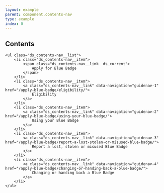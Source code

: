 ```yaml
---
layout: example
parent: component.contents-nav
type: example
index: 0
---
```


<nav role="navigation" class="ds_contents-nav" aria-label="Sections">
    <h2 class="ds_contents-nav__title">Contents</h2>

    <ul class="ds_contents-nav__list">
        <li class="ds_contents-nav__item">
            <span class="ds_contents-nav__link  ds_current">
                Apply for Blue Badge
            </span>
        </li>
        <li class="ds_contents-nav__item">
            <a class="ds_contents-nav__link" data-navigation="guidenav-1" href="/apply-blue-badge/eligibility/">
                Eligibility
            </a>
        </li>
        <li class="ds_contents-nav__item">
            <a class="ds_contents-nav__link" data-navigation="guidenav-2" href="/apply-blue-badge/using-your-blue-badge/">
                Using your Blue Badge
            </a>
        </li>
        <li class="ds_contents-nav__item">
            <a class="ds_contents-nav__link" data-navigation="guidenav-3" href="/apply-blue-badge/report-a-lost-stolen-or-misused-blue-badge/">
                Report a lost, stolen or misused Blue Badge
            </a>
        </li>
        <li class="ds_contents-nav__item">
            <a class="ds_contents-nav__link" data-navigation="guidenav-4" href="/apply-blue-badge/changing-or-handing-back-a-blue-badge/">
                Changing or handing back a Blue Badge
            </a>
        </li>
    </ul>
</nav>
